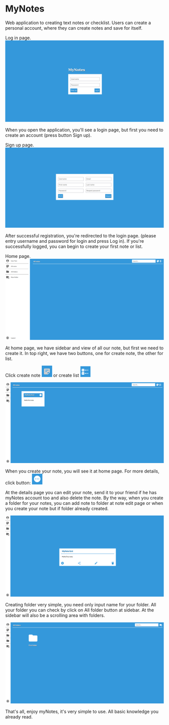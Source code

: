 # MyNotes

Web application to creating text notes or checklist. Users can create a personal account, where they can create notes and save for itself.

Log in page.
![img.png](img.png)


When you open the application, you'll see a login page, but first you need to create an account (press button Sign up).

Sign up page.
![img_1.png](img_1.png)

After successful registration, you're redirected to the login page. (please entry username and password for login and press Log in). If you're successfully logged, you can begin to create your first note or list.

Home page.
![img_2.png](img_2.png)

At home page, we have sidebar and view of all our note, but first we need to create it. In top right, we have two buttons, one for create note, the other for list. 

Click create note ![img_3.png](img_3.png) or create list ![img_4.png](img_4.png)


![img_6.png](img_6.png)

When you create your note, you will see it at home page. For more details, click button: ![img_5.png](img_5.png)

At the details page you can edit your note, send it to your friend if he has myNotes account too and also delete the note. By the way, when you create a folder for your notes, you can add note to folder at note edit page or when you create your note but if folder already created.

![img_7.png](img_7.png)

Creating folder very simple, you need only input name for your folder. All your folder you can check by click on All folder button at sidebar. At the sidebar will also be a scrolling area with folders.

![img_8.png](img_8.png)

That's all, enjoy myNotes, it's very simple to use. All basic knowledge you already read.